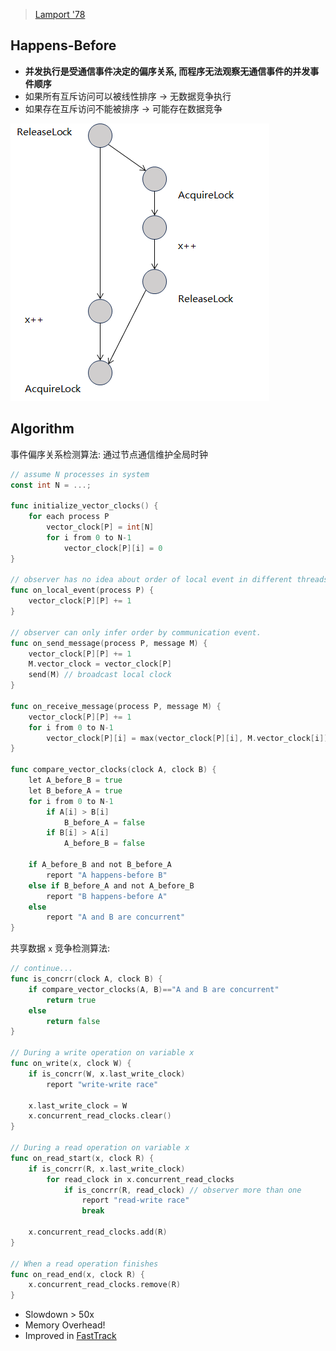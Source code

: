 > [Lamport '78](../../../paper/Time,%20Clocks,%20and%20the%20Ordering%20of%20Events%20in%20a%20Distributed%20System.pdf)

## Happens-Before

- **并发执行是受通信事件决定的偏序关系, 而程序无法观察无通信事件的并发事件顺序**
- 如果所有互斥访问可以被线性排序 -> 无数据竞争执行
- 如果存在互斥访问不能被排序 -> 可能存在数据竞争

![|300](../../../attach/Pasted%20image%2020240407153656.png)

## Algorithm

事件偏序关系检测算法: 通过节点通信维护全局时钟
```go
// assume N processes in system
const int N = ...;

func initialize_vector_clocks() {
    for each process P
        vector_clock[P] = int[N]
        for i from 0 to N-1
            vector_clock[P][i] = 0
}

// observer has no idea about order of local event in different threads.
func on_local_event(process P) {
    vector_clock[P][P] += 1
}

// observer can only infer order by communication event.
func on_send_message(process P, message M) {
    vector_clock[P][P] += 1
    M.vector_clock = vector_clock[P]
    send(M) // broadcast local clock
}

func on_receive_message(process P, message M) {
    vector_clock[P][P] += 1
    for i from 0 to N-1
        vector_clock[P][i] = max(vector_clock[P][i], M.vector_clock[i])
}

func compare_vector_clocks(clock A, clock B) {
    let A_before_B = true
    let B_before_A = true
    for i from 0 to N-1
        if A[i] > B[i]
            B_before_A = false
        if B[i] > A[i]
            A_before_B = false
    
    if A_before_B and not B_before_A
        report "A happens-before B"
    else if B_before_A and not A_before_B
        report "B happens-before A"
    else
        report "A and B are concurrent"
}
```

共享数据 `x` 竞争检测算法:
```go
// continue...
func is_concrr(clock A, clock B) {
	if compare_vector_clocks(A, B)=="A and B are concurrent"
		return true
	else
		return false
}

// During a write operation on variable x
func on_write(x, clock W) {
    if is_concrr(W, x.last_write_clock)
        report "write-write race"
        
    x.last_write_clock = W
    x.concurrent_read_clocks.clear()
}

// During a read operation on variable x
func on_read_start(x, clock R) {
    if is_concrr(R, x.last_write_clock)
        for read_clock in x.concurrent_read_clocks
            if is_concrr(R, read_clock) // observer more than one
                report "read-write race"
                break
                
    x.concurrent_read_clocks.add(R)
}

// When a read operation finishes
func on_read_end(x, clock R) {
    x.concurrent_read_clocks.remove(R)
}
```

- Slowdown > 50x
- Memory Overhead!
- Improved in [FastTrack](FastTrack,%20Efficient%20and%20Precise%20Dynamic%20Race%20Detection.md)